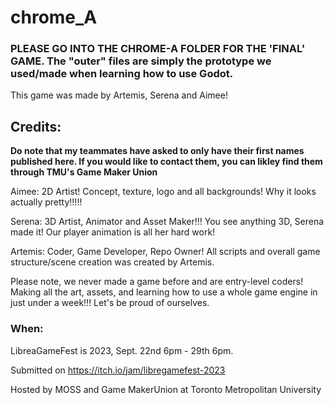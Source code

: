 # chrome_A

### PLEASE GO INTO THE CHROME-A FOLDER FOR THE 'FINAL' GAME. The "outer" files are simply the prototype we used/made when learning how to use Godot.

This game was made by Artemis, Serena and Aimee!


## Credits:

**Do note that my teammates have asked to only have their first names published here. If you would like to contact them, you can likley find them through TMU's Game Maker Union**

Aimee: 2D Artist! Concept, texture, logo and all backgrounds! Why it looks actually pretty!!!!!

Serena: 3D Artist, Animator and Asset Maker!!! You see anything 3D, Serena made it! Our player animation is all her hard work!

Artemis: Coder, Game Developer, Repo Owner! All scripts and overall game structure/scene creation was created by Artemis.


Please note, we never made a game before and are entry-level coders! Making all the art, assets, and learning how to use a whole game engine in just under a week!!! Let's be proud of ourselves.


### When:

LibreaGameFest is 2023, Sept. 22nd 6pm - 29th 6pm.

Submitted on https://itch.io/jam/libregamefest-2023

Hosted by MOSS and Game MakerUnion at Toronto Metropolitan University
